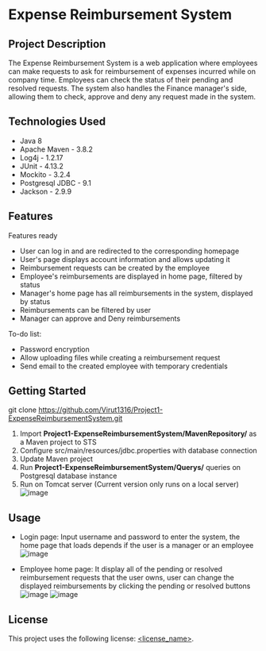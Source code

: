 # Expense Reimbursement System

## Project Description

The Expense Reimbursement System is a web application where employees can make requests to ask for reimbursement of expenses incurred while on company time. Employees can check the status of their pending and resolved requests. The system also handles the Finance manager's side, allowing them to check, approve and deny any request made in the system.

## Technologies Used

* Java 8
* Apache Maven - 3.8.2
* Log4j - 1.2.17
* JUnit - 4.13.2
* Mockito - 3.2.4
* Postgresql JDBC - 9.1
* Jackson - 2.9.9

## Features

Features ready
* User can log in and are redirected to the corresponding homepage
* User's page displays account information and allows updating it
* Reimbursement requests can be created by the employee
* Employee's reimbursements are displayed in home page, filtered by status
* Manager's home page has all reimbursements in the system, displayed by status
* Reimbursements can be filtered by user
* Manager can approve and Deny reimbursements

To-do list:
* Password encryption
* Allow uploading files while creating a reimbursement request
* Send email to the created employee with temporary credentials

## Getting Started
   
git clone https://github.com/Virut1316/Project1-ExpenseReimbursementSystem.git

1. Import **Project1-ExpenseReimbursementSystem/MavenRepository/** as a Maven project to STS
2. Configure src/main/resources/jdbc.properties with database connection
3. Update Maven project
5. Run **Project1-ExpenseReimbursementSystem/Querys/** queries on Postgresql database instance
6. Run on Tomcat server (Current version only runs on a local server)
![image](https://user-images.githubusercontent.com/54875369/141059565-757c1e98-9912-4717-b7ab-dcfb15f72663.png)

## Usage

* Login page:
Input username and password to enter the system, the home page that loads depends if the user is a manager or an employee
![image](https://user-images.githubusercontent.com/54875369/141060186-9482586a-0701-4e1f-8304-09fcced54035.png)

* Employee home page:
It display all of the pending or resolved reimbursement requests that the user owns, user can change the displayed reimbursements by clicking the pending or resolved buttons
![image](https://user-images.githubusercontent.com/54875369/141060486-09ba0ceb-aa83-4f3e-b56e-1bab12ce4847.png)
![image](https://user-images.githubusercontent.com/54875369/141060537-d56fc723-17bd-4a64-849b-bc606df2d552.png)



## License

This project uses the following license: [<license_name>](<link>).
